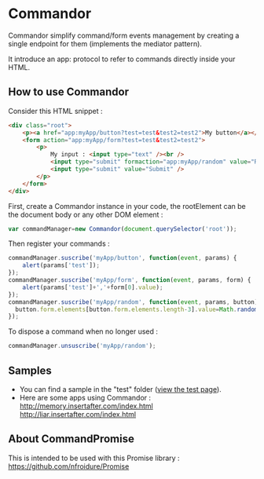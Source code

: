 Commandor
==============

Commandor simplify command/form events management by creating a single endpoint for them (implements the mediator pattern).

It introduce an app: protocol to refer to commands directly inside your HTML.

How to use Commandor
--------------

Consider this HTML snippet :
```html
<div class="root">
	<p><a href="app:myApp/button?test=test&test2=test2">My button</a></p>
	<form action="app:myApp/form?test=test&test2=test2">
		<p>
			My input : <input type="text" /><br />
			<input type="submit" formaction="app:myApp/random" value="Random" />
			<input type="submit" value="Submit" />
		</p>
	</form>
</div>
```

First, create a Commandor instance in your code, the rootElement can be the document body or any other DOM element :

```js
var commandManager=new Commandor(document.querySelector('root'));
```

Then register your commands :
```js
commandManager.suscribe('myApp/button', function(event, params) {
	alert(params['test']);
});
commandManager.suscribe('myApp/form', function(event, params, form) {
	alert(params['test']+','+form[0].value);
});
commandManager.suscribe('myApp/random', function(event, params, button) {
  button.form.elements[button.form.elements.length-3].value=Math.random();
});
```

To dispose a command when no longer used :

```js
commandManager.unsuscribe('myApp/random');
```

Samples
--------------
*	You can find a sample in the "test" folder ([view the test page](http://rest4.org/github/nfroidure/Commandor/master/test/index.html)).
*	Here are some apps using Commandor : http://memory.insertafter.com/index.html http://liar.insertafter.com/index.html

About CommandPromise
--------------
This is intended to be used with this Promise library : https://github.com/nfroidure/Promise
